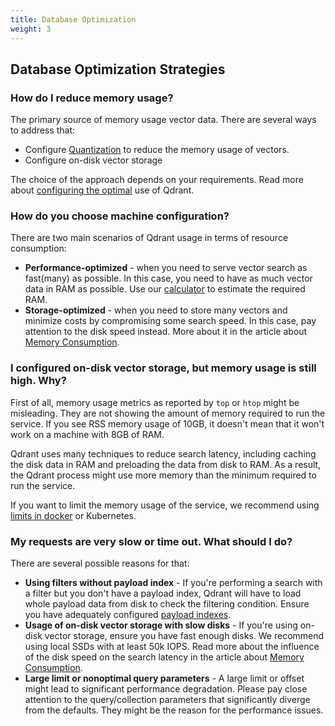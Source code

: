 ```yaml
---
title: Database Optimization
weight: 3
---
```


## Database Optimization Strategies

### How do I reduce memory usage?

The primary source of memory usage vector data. There are several ways to address that:

- Configure [Quantization](../../guides/quantization/) to reduce the memory usage of vectors.
- Configure on-disk vector storage

The choice of the approach depends on your requirements. 
Read more about [configuring the optimal](../../tutorials/optimize/) use of Qdrant. 

### How do you choose machine configuration?

There are two main scenarios of Qdrant usage in terms of resource consumption:

- **Performance-optimized** - when you need to serve vector search as fast(many) as possible. In this case, you need to have as much vector data in RAM as possible. Use our [calculator](https://cloud.qdrant.io/calculator) to estimate the required RAM.
- **Storage-optimized** - when you need to store many vectors and minimize costs by compromising some search speed. In this case, pay attention to the disk speed instead. More about it in the article about [Memory Consumption](../../../articles/memory-consumption/).

### I configured on-disk vector storage, but memory usage is still high. Why? 

First of all, memory usage metrics as reported by `top` or `htop` might be misleading. They are not showing the amount of memory required to run the service.
If you see RSS memory usage of 10GB, it doesn't mean that it won't work on a machine with 8GB of RAM.

Qdrant uses many techniques to reduce search latency, including caching the disk data in RAM and preloading the data from disk to RAM.
As a result, the Qdrant process might use more memory than the minimum required to run the service.

If you want to limit the memory usage of the service, we recommend using [limits in docker](https://docs.docker.com/config/containers/resource_constraints/#memory) or Kubernetes.


### My requests are very slow or time out. What should I do?

There are several possible reasons for that:

- **Using filters without payload index** - If you're performing a search with a filter but you don't have a payload index, Qdrant will have to load whole payload data from disk to check the filtering condition. Ensure you have adequately configured [payload indexes](../../concepts/indexing/#payload-index).
- **Usage of on-disk vector storage with slow disks** - If you're using on-disk vector storage, ensure you have fast enough disks. We recommend using local SSDs with at least 50k IOPS. Read more about the influence of the disk speed on the search latency in the article about [Memory Consumption](../../../articles/memory-consumption/).
- **Large limit or nonoptimal query parameters** - A large limit or offset might lead to significant performance degradation. Please pay close attention to the query/collection parameters that significantly diverge from the defaults. They might be the reason for the performance issues.
